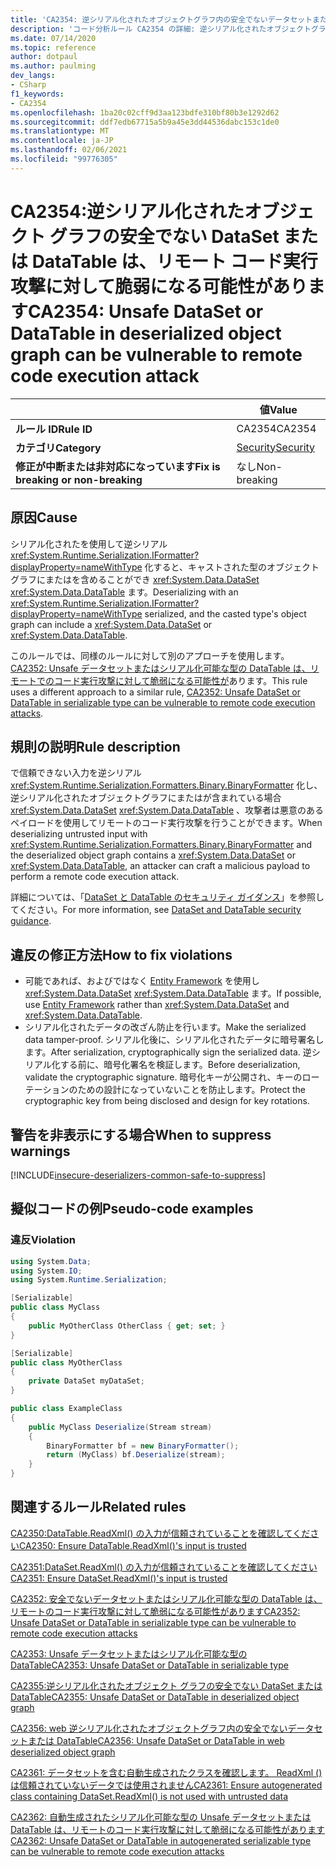 ```yaml
---
title: 'CA2354: 逆シリアル化されたオブジェクトグラフ内の安全でないデータセットまたは DataTable は、リモートでのコード実行攻撃に対して脆弱になる可能性があります (コード分析)'
description: 'コード分析ルール CA2354 の詳細: 逆シリアル化されたオブジェクトグラフの Unsafe DataSet または DataTable は、リモートでのコード実行攻撃に対して脆弱になる可能性があります'
ms.date: 07/14/2020
ms.topic: reference
author: dotpaul
ms.author: paulming
dev_langs:
- CSharp
f1_keywords:
- CA2354
ms.openlocfilehash: 1ba20c02cff9d3aa123bdfe310bf80b3e1292d62
ms.sourcegitcommit: ddf7edb67715a5b9a45e3dd44536dabc153c1de0
ms.translationtype: MT
ms.contentlocale: ja-JP
ms.lasthandoff: 02/06/2021
ms.locfileid: "99776305"
---
```

# <a name="ca2354-unsafe-dataset-or-datatable-in-deserialized-object-graph-can-be-vulnerable-to-remote-code-execution-attack"></a><span data-ttu-id="5762b-103">CA2354:逆シリアル化されたオブジェクト グラフの安全でない DataSet または DataTable は、リモート コード実行攻撃に対して脆弱になる可能性があります</span><span class="sxs-lookup"><span data-stu-id="5762b-103">CA2354: Unsafe DataSet or DataTable in deserialized object graph can be vulnerable to remote code execution attack</span></span>

| | <span data-ttu-id="5762b-104">値</span><span class="sxs-lookup"><span data-stu-id="5762b-104">Value</span></span> |
|-|-|
| <span data-ttu-id="5762b-105">**ルール ID**</span><span class="sxs-lookup"><span data-stu-id="5762b-105">**Rule ID**</span></span> |<span data-ttu-id="5762b-106">CA2354</span><span class="sxs-lookup"><span data-stu-id="5762b-106">CA2354</span></span>|
| <span data-ttu-id="5762b-107">**カテゴリ**</span><span class="sxs-lookup"><span data-stu-id="5762b-107">**Category**</span></span> |[<span data-ttu-id="5762b-108">Security</span><span class="sxs-lookup"><span data-stu-id="5762b-108">Security</span></span>](security-warnings.md)|
| <span data-ttu-id="5762b-109">**修正が中断または非対応になっています**</span><span class="sxs-lookup"><span data-stu-id="5762b-109">**Fix is breaking or non-breaking**</span></span> |<span data-ttu-id="5762b-110">なし</span><span class="sxs-lookup"><span data-stu-id="5762b-110">Non-breaking</span></span>|

## <a name="cause"></a><span data-ttu-id="5762b-111">原因</span><span class="sxs-lookup"><span data-stu-id="5762b-111">Cause</span></span>

<span data-ttu-id="5762b-112">シリアル化されたを使用して逆シリアル <xref:System.Runtime.Serialization.IFormatter?displayProperty=nameWithType> 化すると、キャストされた型のオブジェクトグラフにまたはを含めることができ <xref:System.Data.DataSet> <xref:System.Data.DataTable> ます。</span><span class="sxs-lookup"><span data-stu-id="5762b-112">Deserializing with an <xref:System.Runtime.Serialization.IFormatter?displayProperty=nameWithType> serialized, and the casted type's object graph can include a <xref:System.Data.DataSet> or <xref:System.Data.DataTable>.</span></span>

<span data-ttu-id="5762b-113">このルールでは、同様のルールに対して別のアプローチを使用します。 [CA2352: Unsafe データセットまたはシリアル化可能な型の DataTable は、リモートでのコード実行攻撃に対して脆弱になる可能性が](ca2352.md)あります。</span><span class="sxs-lookup"><span data-stu-id="5762b-113">This rule uses a different approach to a similar rule, [CA2352: Unsafe DataSet or DataTable in serializable type can be vulnerable to remote code execution attacks](ca2352.md).</span></span>

## <a name="rule-description"></a><span data-ttu-id="5762b-114">規則の説明</span><span class="sxs-lookup"><span data-stu-id="5762b-114">Rule description</span></span>

<span data-ttu-id="5762b-115">で信頼できない入力を逆シリアル <xref:System.Runtime.Serialization.Formatters.Binary.BinaryFormatter> 化し、逆シリアル化されたオブジェクトグラフにまたはが含まれている場合 <xref:System.Data.DataSet> <xref:System.Data.DataTable> 、攻撃者は悪意のあるペイロードを使用してリモートのコード実行攻撃を行うことができます。</span><span class="sxs-lookup"><span data-stu-id="5762b-115">When deserializing untrusted input with <xref:System.Runtime.Serialization.Formatters.Binary.BinaryFormatter> and the deserialized object graph contains a <xref:System.Data.DataSet> or <xref:System.Data.DataTable>, an attacker can craft a malicious payload to perform a remote code execution attack.</span></span>

<span data-ttu-id="5762b-116">詳細については、「[DataSet と DataTable のセキュリティ ガイダンス](../../../framework/data/adonet/dataset-datatable-dataview/security-guidance.md)」を参照してください。</span><span class="sxs-lookup"><span data-stu-id="5762b-116">For more information, see [DataSet and DataTable security guidance](../../../framework/data/adonet/dataset-datatable-dataview/security-guidance.md).</span></span>

## <a name="how-to-fix-violations"></a><span data-ttu-id="5762b-117">違反の修正方法</span><span class="sxs-lookup"><span data-stu-id="5762b-117">How to fix violations</span></span>

- <span data-ttu-id="5762b-118">可能であれば、およびではなく [Entity Framework](/ef/) を使用し <xref:System.Data.DataSet> <xref:System.Data.DataTable> ます。</span><span class="sxs-lookup"><span data-stu-id="5762b-118">If possible, use [Entity Framework](/ef/) rather than <xref:System.Data.DataSet> and <xref:System.Data.DataTable>.</span></span>
- <span data-ttu-id="5762b-119">シリアル化されたデータの改ざん防止を行います。</span><span class="sxs-lookup"><span data-stu-id="5762b-119">Make the serialized data tamper-proof.</span></span> <span data-ttu-id="5762b-120">シリアル化後に、シリアル化されたデータに暗号署名します。</span><span class="sxs-lookup"><span data-stu-id="5762b-120">After serialization, cryptographically sign the serialized data.</span></span> <span data-ttu-id="5762b-121">逆シリアル化する前に、暗号化署名を検証します。</span><span class="sxs-lookup"><span data-stu-id="5762b-121">Before deserialization, validate the cryptographic signature.</span></span> <span data-ttu-id="5762b-122">暗号化キーが公開され、キーのローテーションのための設計になっていないことを防止します。</span><span class="sxs-lookup"><span data-stu-id="5762b-122">Protect the cryptographic key from being disclosed and design for key rotations.</span></span>

## <a name="when-to-suppress-warnings"></a><span data-ttu-id="5762b-123">警告を非表示にする場合</span><span class="sxs-lookup"><span data-stu-id="5762b-123">When to suppress warnings</span></span>

[!INCLUDE[insecure-deserializers-common-safe-to-suppress](~/includes/code-analysis/insecure-deserializers-common-safe-to-suppress.md)]

## <a name="pseudo-code-examples"></a><span data-ttu-id="5762b-124">擬似コードの例</span><span class="sxs-lookup"><span data-stu-id="5762b-124">Pseudo-code examples</span></span>

### <a name="violation"></a><span data-ttu-id="5762b-125">違反</span><span class="sxs-lookup"><span data-stu-id="5762b-125">Violation</span></span>

```csharp
using System.Data;
using System.IO;
using System.Runtime.Serialization;

[Serializable]
public class MyClass
{
    public MyOtherClass OtherClass { get; set; }
}

[Serializable]
public class MyOtherClass
{
    private DataSet myDataSet;
}

public class ExampleClass
{
    public MyClass Deserialize(Stream stream)
    {
        BinaryFormatter bf = new BinaryFormatter();
        return (MyClass) bf.Deserialize(stream);
    }
}
```

## <a name="related-rules"></a><span data-ttu-id="5762b-126">関連するルール</span><span class="sxs-lookup"><span data-stu-id="5762b-126">Related rules</span></span>

[<span data-ttu-id="5762b-127">CA2350:DataTable.ReadXml() の入力が信頼されていることを確認してください</span><span class="sxs-lookup"><span data-stu-id="5762b-127">CA2350: Ensure DataTable.ReadXml()'s input is trusted</span></span>](ca2350.md)

[<span data-ttu-id="5762b-128">CA2351:DataSet.ReadXml() の入力が信頼されていることを確認してください</span><span class="sxs-lookup"><span data-stu-id="5762b-128">CA2351: Ensure DataSet.ReadXml()'s input is trusted</span></span>](ca2351.md)

[<span data-ttu-id="5762b-129">CA2352: 安全でないデータセットまたはシリアル化可能な型の DataTable は、リモートのコード実行攻撃に対して脆弱になる可能性があります</span><span class="sxs-lookup"><span data-stu-id="5762b-129">CA2352: Unsafe DataSet or DataTable in serializable type can be vulnerable to remote code execution attacks</span></span>](ca2352.md)

[<span data-ttu-id="5762b-130">CA2353: Unsafe データセットまたはシリアル化可能な型の DataTable</span><span class="sxs-lookup"><span data-stu-id="5762b-130">CA2353: Unsafe DataSet or DataTable in serializable type</span></span>](ca2353.md)

[<span data-ttu-id="5762b-131">CA2355:逆シリアル化されたオブジェクト グラフの安全でない DataSet または DataTable</span><span class="sxs-lookup"><span data-stu-id="5762b-131">CA2355: Unsafe DataSet or DataTable in deserialized object graph</span></span>](ca2355.md)

[<span data-ttu-id="5762b-132">CA2356: web 逆シリアル化されたオブジェクトグラフ内の安全でないデータセットまたは DataTable</span><span class="sxs-lookup"><span data-stu-id="5762b-132">CA2356: Unsafe DataSet or DataTable in web deserialized object graph</span></span>](ca2356.md)

[<span data-ttu-id="5762b-133">CA2361: データセットを含む自動生成されたクラスを確認します。 ReadXml () は信頼されていないデータでは使用されません</span><span class="sxs-lookup"><span data-stu-id="5762b-133">CA2361: Ensure autogenerated class containing DataSet.ReadXml() is not used with untrusted data</span></span>](ca2361.md)

[<span data-ttu-id="5762b-134">CA2362: 自動生成されたシリアル化可能な型の Unsafe データセットまたは DataTable は、リモートのコード実行攻撃に対して脆弱になる可能性があります</span><span class="sxs-lookup"><span data-stu-id="5762b-134">CA2362: Unsafe DataSet or DataTable in autogenerated serializable type can be vulnerable to remote code execution attacks</span></span>](ca2362.md)
